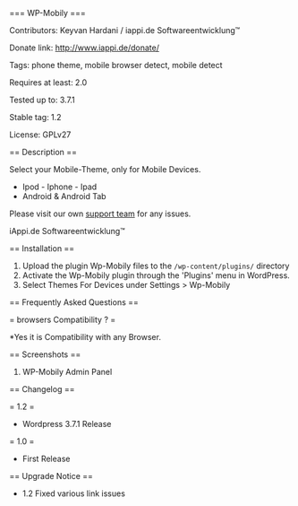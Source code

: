=== WP-Mobily ===

Contributors: Keyvan Hardani / iappi.de Softwareentwicklung™

Donate link: http://www.iappi.de/donate/

Tags: phone theme, mobile browser detect, mobile detect

Requires at least: 2.0

Tested up to: 3.7.1

Stable tag: 1.2

License: GPLv27


== Description ==


Select your Mobile-Theme, only for Mobile Devices.


* Ipod -  Iphone - Ipad
* Android & Android Tab



Please visit our own <a href="http://iappi.de/wp-mobily" target="_blank">support team</a> for any issues. 



iAppi.de Softwareentwicklung™


== Installation ==


1. Upload the plugin Wp-Mobily files to the `/wp-content/plugins/` directory
1. Activate the Wp-Mobily plugin through the 'Plugins' menu in WordPress.
1. Select Themes For Devices under Settings > Wp-Mobily


== Frequently Asked Questions ==


= browsers Compatibility ? =


*Yes it is Compatibility with any Browser.


== Screenshots ==


1. WP-Mobily Admin Panel


== Changelog ==


= 1.2 =

* Wordpress 3.7.1 Release

= 1.0 =
* First Release

== Upgrade Notice ==

* 1.2 Fixed various link issues
